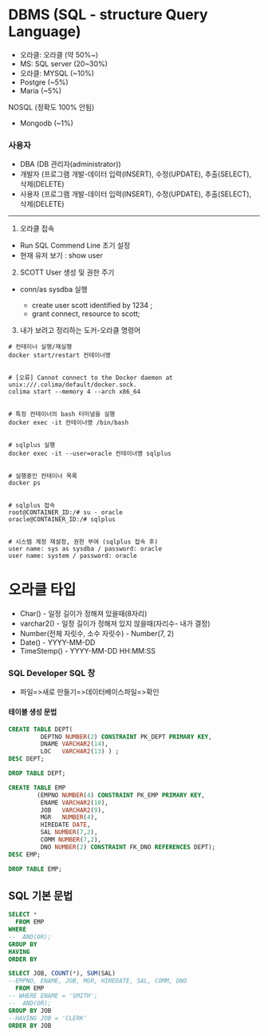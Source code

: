 DBMS (SQL - structure Query Language)
=====

- 오라클: 오라클 (약 50%~)
- MS: SQL server (20~30%)
- 오라클: MYSQL (~10%)
- Postgre (~5%)
- Maria (~5%)

NOSQL (정확도 100% 안됨)
- Mongodb (~1%)

### 사용자
- DBA (DB 관리자(administrator))
- 개발자 (프로그램 개발-데이터 입력(INSERT), 수정(UPDATE), 추출(SELECT), 삭제(DELETE)
- 사용자 (프로그램 개발-데이터 입력(INSERT), 수정(UPDATE), 추출(SELECT), 삭제(DELETE)

---

1. 오라클 접속 
- Run SQL Commend Line 초기 설정
- 현재 유저 보기 : show user

2. SCOTT User 생성 및 권한 주기
- conn/as sysdba 실행

  - create user scott identified by 1234 ;
  - grant connect, resource to scott;

3. 내가 보려고 정리하는 도커-오라클 명령어
``` 
# 컨테이너 실행/재실행
docker start/restart 컨테이너명


# [오류] Cannot connect to the Docker daemon at unix:///.colima/default/docker.sock. 
colima start --memory 4 --arch x86_64


# 특정 컨테이너의 bash 터미널을 실행
docker exec -it 컨테이너명 /bin/bash


# sqlplus 실행
docker exec -it --user=oracle 컨테이너명 sqlplus


# 실행중인 컨테이너 목록
docker ps


# sqlplus 접속
root@CONTAINER_ID:/# su - oracle
oracle@CONTAINER_ID:/# sqlplus


# 시스템 계정 재설정, 권한 부여 (sqlplus 접속 후)
user name: sys as sysdba / password: oracle
user name: system / password: oracle
```


# 오라클 타입
- Char() - 일정 길이가 정해져 있을때(8자리)
- varchar2() - 일정 길이가 정해져 있지 않을때(자리수- 내가 결정)
- Number(전체 자릿수, 소수 자릿수) - Number(7, 2)
- Date() - YYYY-MM-DD
- TimeStemp() - YYYY-MM-DD HH:MM:SS

### SQL Developer SQL 창
- 파일=>새로 만들기=>데이터베이스파일=>확인



#### 테이블 생성 문법
``` sql
CREATE TABLE DEPT(
         DEPTNO NUMBER(2) CONSTRAINT PK_DEPT PRIMARY KEY, 	
         DNAME VARCHAR2(14), 								
         LOC   VARCHAR2(13) ) ;
DESC DEPT;

DROP TABLE DEPT;

CREATE TABLE EMP
        (EMPNO NUMBER(4) CONSTRAINT PK_EMP PRIMARY KEY, 
         ENAME VARCHAR2(10), 								
         JOB   VARCHAR2(9),  								
         MGR   NUMBER(4), 									
         HIREDATE DATE, 									
         SAL NUMBER(7,2), 									
         COMM NUMBER(7,2), 									
         DNO NUMBER(2) CONSTRAINT FK_DNO REFERENCES DEPT);
DESC EMP;

DROP TABLE EMP;
```



## SQL 기본 문법 
``` sql
SELECT *
  FROM EMP
WHERE
--  AND(OR);
GROUP BY
HAVING
ORDER BY
```

``` sql
SELECT JOB, COUNT(*), SUM(SAL)
--EMPNO, ENAME, JOB, MGR, HIREDATE, SAL, COMM, DNO
  FROM EMP
-- WHERE ENAME = 'SMITH';
--  AND(OR);
GROUP BY JOB
--HAVING JOB = 'CLERK'
ORDER BY JOB
```
